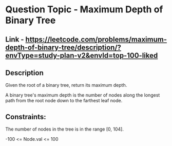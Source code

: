 # Question Topic - Maximum Depth of Binary Tree

## Link - https://leetcode.com/problems/maximum-depth-of-binary-tree/description/?envType=study-plan-v2&envId=top-100-liked

## Description

Given the root of a binary tree, return its maximum depth.

A binary tree's maximum depth is the number of nodes along the longest path from the root node down to the farthest leaf node.


## Constraints:

The number of nodes in the tree is in the range [0, 104].

-100 <= Node.val <= 100
